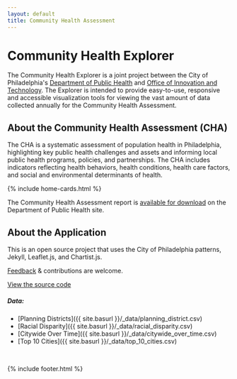 ```yaml
---
layout: default
title: Community Health Assessment
---
```


<h1 class="contrast">Community Health Explorer</h1>

The Community Health Explorer is a joint project between the City of Philadelphia's [Department of Public Health](http://www.phila.gov/health/) and [Office of Innovation and Technology](http://www.phila.gov/it). The Explorer is intended to provide easy-to-use, responsive and accessible visualization tools for viewing the vast amount of data collected annually for the Community Health Assessment. 



<h2>About the Community Health Assessment (CHA)</h2>

The CHA is a systematic assessment of population health in Philadelphia, highlighting key public health challenges and assets and informing local public health programs, policies, and partnerships. The CHA includes indicators reflecting health behaviors, health conditions, health care factors, and social and environmental determinants of health.

{% include home-cards.html %}

The Community Health Assessment report is [available for download](http://www.phila.gov/health/commissioner/DataResearch.html) on the Department of Public Health site.



<h2>About the Application</h2>

<p>This is an open source project that uses the City of Philadelphia patterns, Jekyll, Leaflet.js, and Chartist.js. </p>

[Feedback](http://phila.gov/feedback) & contributions are welcome.

[View the source code](https://github.com/CityOfPhiladelphia/community-health-explorer)

<h5>Data:</h5>

- [Planning Districts]({{ site.basurl }}/_data/planning_district.csv)
- [Racial Disparity]({{ site.basurl }}/_data/racial_disparity.csv)
- [Citywide Over Time]({{ site.basurl }}/_data/citywide_over_time.csv)
- [Top 10 Cities]({{ site.basurl }}/_data/top_10_cities.csv)

<br>

{% include footer.html %}
